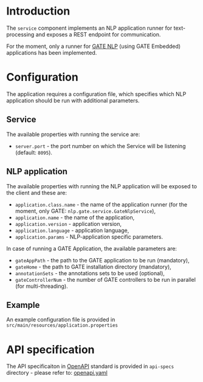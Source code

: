 # Introduction

The `service` component implements an NLP application runner for text-processing and exposes a REST endpoint for communication.

For the moment, only a runner for [GATE NLP](https://gate.ac.uk/) (using GATE Embedded) applications has been implemented.


# Configuration

The application requires a configuration file, which specifies which NLP application should be run with additional parameters. 

## Service
The available properties with running the service are:
- `server.port` - the port number on which the Service will be listening (default: `8095`).

## NLP application
The available properties with running the NLP application will be exposed to the client and these are:
- `application.class.name` - the name of the application runner (for the moment, only GATE: `nlp.gate.service.GateNlpService`),
- `application.name` - the name of the application,
- `application.version` - application version,
- `application.language` - application language,
- `application.params` - NLP-application specific parameters.

In case of running a GATE Application, the available parameters are:
- `gateAppPath` - the path to the GATE application to be run (mandatory),
- `gateHome` - the path to GATE installation directory (mandatory),
- `annotationSets` - the annotations sets to be used (optional),
- `gateControllerNum` - the number of GATE controllers to be run in parallel (for multi-threading).

## Example

An example configuration file is provided in `src/main/resources/application.properties`

# API specification

The API specificaiton in [OpenAPI](https://www.openapis.org/) standard is provided in `api-specs` directory - please refer to: [openapi.yaml](./api-specs/openapi.yaml)
